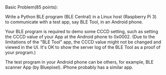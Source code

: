 Basic Problem(85 points):

Write a Python BLE program (BLE Central) in a Linux host (Raspberry Pi 3) to communicate with a test app, say BLE Tool,  in an Android phone.

Your BLE program is required to demo some CCCD setting, such as setting the CCCD value of your App at the Android phone to 0x0002. 
     (Due to the limitations of  the "BLE Tool" app, the CCCD value might not be changed and viewed in the UI. It's OK to show the server log of the BLE Tool as a proof of your program.)

The test program in your Android phone can be others, for example, BLE scanner App (by Bluepixel). iPhone probably has a similar app.
